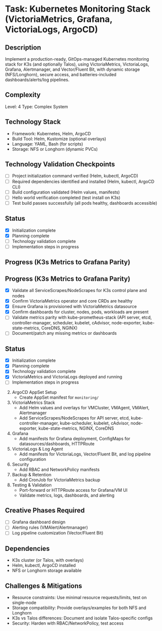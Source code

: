 # Task: Kubernetes Monitoring Stack (VictoriaMetrics, Grafana, VictoriaLogs, ArgoCD)

## Description
Implement a production-ready, GitOps-managed Kubernetes monitoring stack for K3s (and optionally Talos), using VictoriaMetrics, VictoriaLogs, Grafana, Alertmanager, and Vector/Fluent Bit, with dynamic storage (NFS/Longhorn), secure access, and batteries-included dashboards/alerts/log pipelines.

## Complexity
Level: 4
Type: Complex System

## Technology Stack
- Framework: Kubernetes, Helm, ArgoCD
- Build Tool: Helm, Kustomize (optional overlays)
- Language: YAML, Bash (for scripts)
- Storage: NFS or Longhorn (dynamic PVCs)

## Technology Validation Checkpoints
- [ ] Project initialization command verified (Helm, kubectl, ArgoCD)
- [ ] Required dependencies identified and installed (Helm, kubectl, ArgoCD CLI)
- [ ] Build configuration validated (Helm values, manifests)
- [ ] Hello world verification completed (test install on K3s)
- [ ] Test build passes successfully (all pods healthy, dashboards accessible)

## Status
- [x] Initialization complete
- [x] Planning complete
- [ ] Technology validation complete
- [ ] Implementation steps in progress

## Progress (K3s Metrics to Grafana Parity)
## Progress (K3s Metrics to Grafana Parity)
- [x] Validate all ServiceScrapes/NodeScrapes for K3s control plane and nodes
- [x] Confirm VictoriaMetrics operator and core CRDs are healthy
- [x] Ensure Grafana is provisioned with VictoriaMetrics datasource
- [x] Confirm dashboards for cluster, nodes, pods, workloads are present
- [ ] Validate metrics parity with kube-prometheus-stack (API server, etcd, controller-manager, scheduler, kubelet, cAdvisor, node-exporter, kube-state-metrics, CoreDNS, NGINX)
- [ ] Document/patch any missing metrics or dashboards

## Status
- [x] Initialization complete
- [x] Planning complete
- [x] Technology validation complete
- [x] VictoriaMetrics and VictoriaLogs deployed and running
- [ ] Implementation steps in progress
2. ArgoCD AppSet Setup
	- Create AppSet manifest for `monitoring/`
3. VictoriaMetrics Stack
	- Add Helm values and overlays for VMCluster, VMAgent, VMAlert, Alertmanager
	- Add ServiceScrapes/NodeScrapes for API server, etcd, kube-controller-manager, kube-scheduler, kubelet, cAdvisor, node-exporter, kube-state-metrics, NGINX, CoreDNS
4. Grafana
	- Add manifests for Grafana deployment, ConfigMaps for datasources/dashboards, HTTPRoute
5. VictoriaLogs & Log Agent
	- Add manifests for VictoriaLogs, Vector/Fluent Bit, and log pipeline configuration
6. Security
	- Add RBAC and NetworkPolicy manifests
7. Backup & Retention
	- Add CronJob for VictoriaMetrics backup
8. Testing & Validation
	- Port-forward or HTTPRoute access for Grafana/VM UI
	- Validate metrics, logs, dashboards, and alerting

## Creative Phases Required
- [ ] Grafana dashboard design
- [ ] Alerting rules (VMAlert/Alertmanager)
- [ ] Log pipeline customization (Vector/Fluent Bit)

## Dependencies
- K3s cluster (or Talos, with overlays)
- Helm, kubectl, ArgoCD installed
- NFS or Longhorn storage available

## Challenges & Mitigations
- Resource constraints: Use minimal resource requests/limits, test on single-node
- Storage compatibility: Provide overlays/examples for both NFS and Longhorn
- K3s vs Talos differences: Document and isolate Talos-specific configs
- Security: Harden with RBAC/NetworkPolicy, test access
